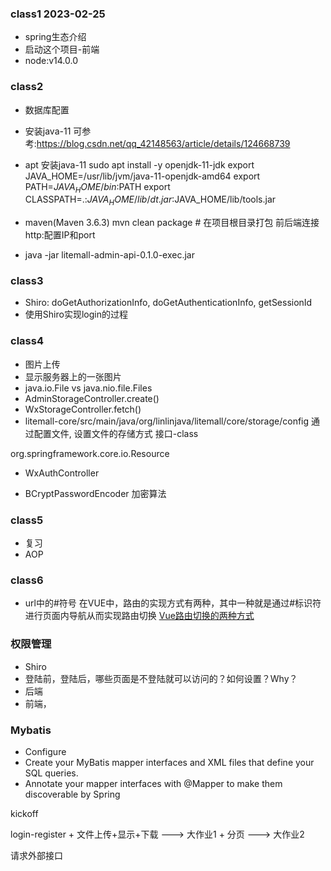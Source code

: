 
### class1 2023-02-25
- spring生态介绍
- 启动这个项目-前端
- node:v14.0.0

### class2
- 数据库配置
- 安装java-11 可参考:https://blog.csdn.net/qq_42148563/article/details/124668739
- apt 安装java-11
sudo apt install -y openjdk-11-jdk
export JAVA_HOME=/usr/lib/jvm/java-11-openjdk-amd64
export PATH=$JAVA_HOME/bin:$PATH
export CLASSPATH=.:$JAVA_HOME/lib/dt.jar:$JAVA_HOME/lib/tools.jar

- maven(Maven 3.6.3)
mvn clean package # 在项目根目录打包
前后端连接http:配置IP和port
- java -jar litemall-admin-api-0.1.0-exec.jar


### class3
- Shiro: doGetAuthorizationInfo, doGetAuthenticationInfo, getSessionId
- 使用Shiro实现login的过程

### class4
- 图片上传
- 显示服务器上的一张图片
- java.io.File vs java.nio.file.Files
- AdminStorageController.create()
- WxStorageController.fetch()
- litemall-core/src/main/java/org/linlinjava/litemall/core/storage/config
通过配置文件, 设置文件的存储方式
接口-class

org.springframework.core.io.Resource

- WxAuthController

- BCryptPasswordEncoder 加密算法

### class5
- 复习
- AOP


### class6

- url中的#符号
在VUE中，路由的实现方式有两种，其中一种就是通过#标识符进行页面内导航从而实现路由切换
[Vue路由切换的两种方式](https://blog.csdn.net/qq_51133939/article/details/126282421)





### 权限管理
- Shiro
- 登陆前，登陆后，哪些页面是不登陆就可以访问的？如何设置？Why？
- 后端
- 前端，

### Mybatis
- Configure
- Create your MyBatis mapper interfaces and XML files that define your SQL queries.
- Annotate your mapper interfaces with @Mapper to make them discoverable by Spring





kickoff

login-register + 文件上传+显示+下载 ---> 大作业1
                            + 分页  ---> 大作业2

请求外部接口